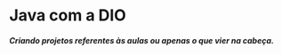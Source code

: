 <h1>Java com a DIO</h1>

<h5>Criando projetos referentes às aulas ou apenas o que vier na cabeça.</h5>
